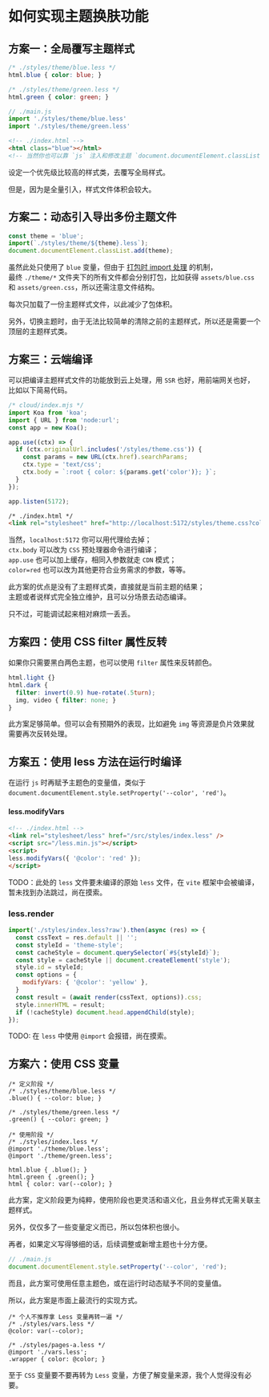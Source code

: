 # 如何实现主题换肤功能

## 方案一：全局覆写主题样式

```css
/* ./styles/theme/blue.less */
html.blue { color: blue; }

/* ./styles/theme/green.less */
html.green { color: green; }
```

```js
// ./main.js
import './styles/theme/blue.less'
import './styles/theme/green.less'
```

```html
<!-- ./index.html -->
<html class="blue"></html>
<!-- 当然你也可以靠 `js` 注入和修改主题 `document.documentElement.classList.add('blue')` -->
```

设定一个优先级比较高的样式类，去覆写全局样式。

但是，因为是全量引入，样式文件体积会较大。

## 方案二：动态引入导出多份主题文件

```js
const theme = 'blue';
import(`./styles/theme/${theme}.less`);
document.documentElement.classList.add(theme);
```

虽然此处只使用了 `blue` 变量，但由于 [打包时 import 处理](/articles/topic/require-async-in-webpack.md) 的机制，<br />
最终 `./theme/*` 文件夹下的所有文件都会分别打包，比如获得 `assets/blue.css` 和 `assets/green.css`，所以还需注意文件结构。

每次只加载了一份主题样式文件，以此减少了包体积。

另外，切换主题时，由于无法比较简单的清除之前的主题样式，所以还是需要一个顶层的主题样式类。

## 方案三：云端编译

可以把编译主题样式文件的功能放到云上处理，用 `SSR` 也好，用前端网关也好，比如以下简易代码。

```js
/* cloud/index.mjs */
import Koa from 'koa';
import { URL } from 'node:url';
const app = new Koa();

app.use((ctx) => {
  if (ctx.originalUrl.includes('/styles/theme.css')) {
    const params = new URL(ctx.href).searchParams;
    ctx.type = 'text/css';
    ctx.body = `:root { color: ${params.get('color')}; }`;
  }
});

app.listen(5172);
```

```html
/* ./index.html */
<link rel="stylesheet" href="http://localhost:5172/styles/theme.css?color=red">
```

当然，`localhost:5172` 你可以用代理给去掉；<br />
`ctx.body` 可以改为 `CSS` 预处理器命令进行编译；<br />
`app.use` 也可以加上缓存，相同入参数就走 `CDN` 模式；<br />
`color=red` 也可以改为其他更符合业务需求的参数，等等。

此方案的优点是没有了主题样式类，直接就是当前主题的结果；<br />
主题或者说样式完全独立维护，且可以分场景去动态编译。

只不过，可能调试起来相对麻烦一丢丢。

## 方案四：使用 CSS filter 属性反转

如果你只需要黑白两色主题，也可以使用 `filter` 属性来反转颜色。

```css
html.light {}
html.dark {
  filter: invert(0.9) hue-rotate(.5turn);
  img, video { filter: none; }
}
```

此方案足够简单。但可以会有预期外的表现，比如避免 `img` 等资源是负片效果就需要再次反转处理。

## 方案五：使用 less 方法在运行时编译

在运行 `js` 时再赋予主题色的变量值，类似于 `document.documentElement.style.setProperty('--color', 'red')`。

#### less.modifyVars

```html
<!-- ./index.html -->
<link rel="stylesheet/less" href="/src/styles/index.less" />
<script src="/less.min.js"></script>
<script>
less.modifyVars({ '@color': 'red' });
</script>
```

TODO：此处的 `less` 文件要未编译的原始 `less` 文件，在 `vite` 框架中会被编译，暂未找到办法跳过，尚在摸索。

### less.render

```js
import('./styles/index.less?raw').then(async (res) => {
  const cssText = res.default || '';
  const styleId = 'theme-style';
  const cacheStyle = document.querySelector(`#${styleId}`);
  const style = cacheStyle || document.createElement('style');
  style.id = styleId;
  const options = {
    modifyVars: { '@color': 'yellow' },
  }
  const result = (await render(cssText, options)).css;
  style.innerHTML = result;
  if (!cacheStyle) document.head.appendChild(style);
});
```

TODO: 在 `less` 中使用 `@import` 会报错，尚在摸索。

## 方案六：使用 CSS 变量

```less
/* 定义阶段 */
/* ./styles/theme/blue.less */
.blue() { --color: blue; }

/* ./styles/theme/green.less */
.green() { --color: green; }
```

```less
/* 使用阶段 */
/* ./styles/index.less */
@import './theme/blue.less';
@import './theme/green.less';

html.blue { .blue(); }
html.green { .green(); }
html { color: var(--color); }
```

此方案，定义阶段更为纯粹，使用阶段也更灵活和语义化，且业务样式无需关联主题样式。

另外，仅仅多了一些变量定义而已，所以包体积也很小。

再者，如果定义写得够细的话，后续调整或新增主题也十分方便。

```js
// ./main.js
document.documentElement.style.setProperty('--color', 'red');
```

而且，此方案可使用任意主题色，或在运行时动态赋予不同的变量值。

所以，此方案是市面上最流行的实现方式。

```less
/* 个人不推荐拿 Less 变量再转一遍 */
/* ./styles/vars.less */
@color: var(--color);

/* ./styles/pages-a.less */
@import './vars.less';
.wrapper { color: @color; }
```

至于 `CSS` 变量要不要再转为 `Less` 变量，方便了解变量来源，我个人觉得没有必要。
